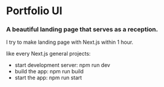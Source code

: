 # Portfolio UI

### A beautiful landing page that serves as a reception.

I try to make landing page with Next.js within 1 hour.

like every Next.js general projects:

- start development server: npm run dev
- build the app: npm run build
- start the app: npm run start
